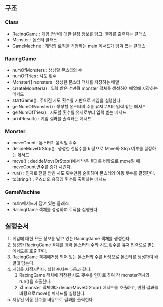 ## 구조

### Class

- RacingGame : 게임 전반에 대한 설정 정보를 담고, 결과를 출력하는 클래스
- Monster : 몬스터 클래스
- GameMachine : 게임의 로직을 진행하는 main 메서드가 담겨 있는 클래스

### RacingGame

- numOfMonsters : 생성할 몬스터의 수
- numOfTries : 시도 횟수
- Monster[] monsters : 생성한 몬스터 객체를 저장하는 배열
- createMonsters() : 입력 받은 수만큼 monster 객체를 생성하여 배열에 저장하는 메서드
- startGame() : 주어진 시도 횟수를 기반으로 게임을 실행한다.
- getNumOfMonster() : 생성할 몬스터의 수를 유저로부터 입력 받는 메서드
- getNumOfTries() : 시도할 횟수를 유저로부터 입력 받는 메서드
- printResult() : 게임 결과를 출력하는 메서드

### Monster

- moveCount : 몬스터가 움직일 횟수
- decideMoveOrStop() : 생성한 랜덤수를 바탕으로 Move와 Stop 여부를 결정하는 메서드
- move() : decideMoveOrStop()에서 받은 결과를 바탕으로 move일 때 moveCount 변수를 증가 시킨다.
- run() : 인자로 전달 받은 시도 횟수만큼 순회하며 몬스터의 이동 횟수를 결정한다.
- toString() : 몬스터의 움직임 횟수를 출력하는 메서드

### GameMachine

- main메서드가 담겨 있는 클래스
- RacingGame 객체를 생성하여 로직을 실행한다.

## 실행순서

1. 게임에 대한 모든 정보를 담고 있는 RacingGame 객체를 생성한다.
2. 생성한 RacingGame 객체를 통해 몬스터의 수와 시도 횟수를 유저 입력으로 받는 메서드를 호출 한다.
3. RacingGame 객체에저장 되어 있는 몬스터의 수를 바탕으로 몬스터를 생성하여 배열에 담는다.
4. 게임을 시작시킨다. 실행 순서는 다음과 같다.
   1. RacingGame 객체에 저장된 시도 횟수를 인자로 하여 각 monster객체의 run()을 호출한다.
   2. 각 monster 객체마다 decideMoveOrStop() 메서드를 호출하고, 반환 결과를 바탕으로 move() 메서드를 실행한다.
5. 저장된 이동 횟수를 바탕으로 결과를 출력한다.

